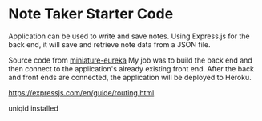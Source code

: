 # Note Taker Starter Code

Application can be used to write and save notes. Using Express.js for the back end, it will save and retrieve note data from a JSON file.

Source code from [miniature-eureka](https://github.com/coding-boot-camp/miniature-eureka)
My job was to build the back end and then connect to the application's already existing front end. After the back and front ends are connected, the application will be deployed to Heroku.

https://expressjs.com/en/guide/routing.html

uniqid installed